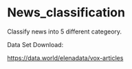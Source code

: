 # News_classification
Classify news into 5 different categeory.

Data Set Download: 

https://data.world/elenadata/vox-articles
